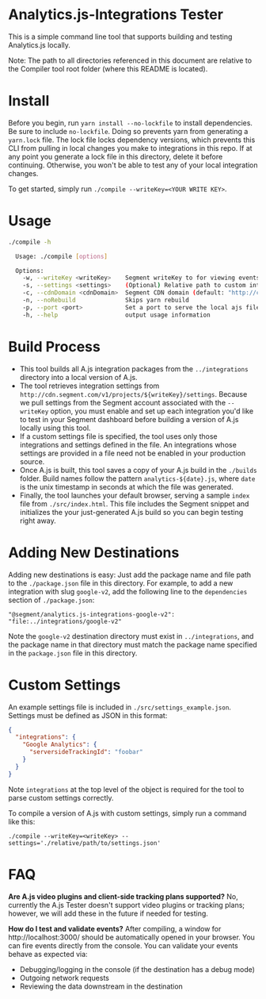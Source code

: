 # Analytics.js-Integrations Tester

This is a simple command line tool that supports building and testing
Analytics.js locally.

Note: The path to all directories referenced in this document are relative to
the Compiler tool root folder (where this README is located).

# Install

Before you begin, run `yarn install --no-lockfile` to install dependencies. Be
sure to include `no-lockfile`. Doing so prevents yarn from generating a
`yarn.lock` file. The lock file locks dependency versions, which prevents this
CLI from pulling in local changes you make to integrations in this repo. If at
any point you generate a lock file in this directory, delete it before
continuing. Otherwise, you won't be able to test any of your local integration changes.

To get started, simply run `./compile --writeKey=<YOUR WRITE KEY>`.

# Usage

```bash
./compile -h

  Usage: ./compile [options]

  Options:
    -w, --writeKey <writeKey>    Segment writeKey to for viewing events in the debugger
    -s, --settings <settings>    (Optional) Relative path to custom integrations settings file
    -c, --cdnDomain <cdnDomain>  Segment CDN domain (default: "http://cdn.segment.com")
    -n, --noRebuild              Skips yarn rebuild
    -p, --port <port>            Set a port to serve the local ajs file from (default: 3000)
    -h, --help                   output usage information
```

# Build Process

- This tool builds all A.js integration packages from the `../integrations`
directory into a local version of A.js.
- The tool retrieves integration
settings from `http://cdn.segment.com/v1/projects/${writeKey}/settings`.
Because we pull settings from the Segment account associated with the
`--writeKey` option, you must enable and set up each integration you'd like to
test in your Segment dashboard before building a version of A.js locally using
this tool.
- If a custom settings file is specified, the tool uses only those
integrations and settings defined in the file. An integrations whose
settings are provided in a file need not be enabled in your production source.
- Once A.js is built, this tool saves a copy of your A.js build in the
`./builds` folder. Build names follow the pattern `analytics-${date}.js`, where
`date` is the unix timestamp in seconds at which the file was generated.
- Finally, the tool launches your default browser, serving a sample `index` file
from `./src/index.html`. This file includes the Segment snippet and initializes
the your just-generated A.js build so you can begin testing right away.

# Adding New Destinations

Adding new destinations is easy: Just add the package name and file path to
the `./package.json` file in this directory. For example, to add a new
integration with slug `google-v2`, add the following line to the
`dependencies` section of `./package.json`:

```
"@segment/analytics.js-integrations-google-v2": "file:../integrations/google-v2"
```

Note the `google-v2` destination directory must exist in `../integrations`, and
the package name in that directory must match the package name specified in the
`package.json` file in this directory.

# Custom Settings

An example settings file is included in `./src/settings_example.json`. Settings
must be defined as JSON in this format:

```json
{
  "integrations": {
    "Google Analytics": {
      "serversideTrackingId": "foobar"
    }
  }
}
```

Note `integrations` at the top level of the object is required for the tool to
parse custom settings correctly.

To compile a version of A.js with custom settings, simply run a command like this:

```
./compile --writeKey=<writeKey> --settings='./relative/path/to/settings.json'
```

# FAQ

**Are A.js video plugins and client-side tracking plans supported?**
No, currently the A.js Tester doesn't support video plugins or tracking plans;
however, we will add these in the future if needed for testing.

**How do I test and validate events?**
After compiling, a window for http://localhost:3000/ should be automatically opened in your browser. You can fire events directly from the console. You can validate your events behave as expected via:
- Debugging/logging in the console (if the destination has a debug mode)
- Outgoing network requests
- Reviewing the data downstream in the destination
